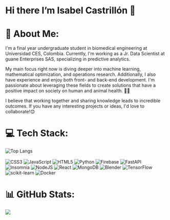 # Hi there I’m Isabel Castrillón 👋

# 💫 About Me:
I'm a final year undergraduate student in biomedical engineering at Universidad CES, Colombia. Currently, I'm working as a Jr. Data Scientist at guane Enterprises SAS, specializing in predictive analytics.

My main focus right now is diving deeper into machine learning, mathematical optimization, and operations research. Additionally, I also have experience and enjoy both front- and back-end development. I'm passionate about leveraging these fields to create solutions that have a positive impact on society on human and animal health. 💖🐾

I believe that working together and sharing knowledge leads to incredible outcomes. If you have any interesting projects or ideas, I'd love to collaborate!😊

# 💻 Tech Stack:
![Top Langs](https://github-readme-stats.vercel.app/api/top-langs/?username=IsabelCA01&layout=donut) <br>
<br>
![CSS3](https://img.shields.io/badge/css3-%231572B6.svg?style=plastic&logo=css3&logoColor=white) ![JavaScript](https://img.shields.io/badge/javascript-%23323330.svg?style=plastic&logo=javascript&logoColor=%23F7DF1E) ![HTML5](https://img.shields.io/badge/html5-%23E34F26.svg?style=plastic&logo=html5&logoColor=white) ![Python](https://img.shields.io/badge/python-3670A0?style=plastic&logo=python&logoColor=ffdd54) ![Firebase](https://img.shields.io/badge/firebase-%23039BE5.svg?style=plastic&logo=firebase) ![FastAPI](https://img.shields.io/badge/FastAPI-005571?style=plastic&logo=fastapi) ![Insomnia](https://img.shields.io/badge/Insomnia-black?style=plastic&logo=insomnia&logoColor=5849BE) ![NodeJS](https://img.shields.io/badge/node.js-6DA55F?style=plastic&logo=node.js&logoColor=white) ![React](https://img.shields.io/badge/react-%2320232a.svg?style=plastic&logo=react&logoColor=%2361DAFB) ![MongoDB](https://img.shields.io/badge/MongoDB-%234ea94b.svg?style=plastic&logo=mongodb&logoColor=white) ![Blender](https://img.shields.io/badge/blender-%23F5792A.svg?style=plastic&logo=blender&logoColor=white) ![TensorFlow](https://img.shields.io/badge/TensorFlow-%23FF6F00.svg?style=plastic&logo=TensorFlow&logoColor=white) ![scikit-learn](https://img.shields.io/badge/scikit--learn-%23F7931E.svg?style=plastic&logo=scikit-learn&logoColor=white) ![Docker](https://img.shields.io/badge/docker-%230db7ed.svg?style=plastic&logo=docker&logoColor=white)

# 📊 GitHub Stats:
![](https://github-readme-streak-stats.herokuapp.com/?user=IsabelCA01&theme=default&hide_border=true)<br/>


